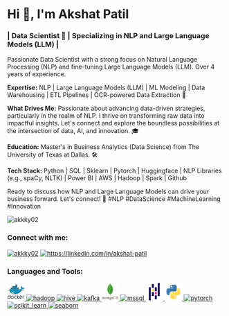 # <h1 align="left">Hi 👋, I'm Akshat Patil </h1>

<h3 align="left">
  | Data Scientist 🚀 | Specializing in NLP and Large Language Models (LLM) |
</h3>

<p align="left">
  Passionate Data Scientist with a strong focus on Natural Language Processing (NLP) and fine-tuning Large Language Models (LLM). Over 4 years of experience.
</p>

<p align="left">
  <strong>Expertise:</strong> NLP | Large Language Models (LLM) | ML Modeling | Data Warehousing | ETL Pipelines | OCR-powered Data Extraction 🚀
</p>


<p align="left">
  <strong>What Drives Me:</strong> Passionate about advancing data-driven strategies, particularly in the realm of NLP. I thrive on transforming raw data into impactful insights. Let's connect and explore the boundless possibilities at the intersection of data, AI, and innovation. 🎓
</p>

<p align="left">
  <strong>Education:</strong> Master's in Business Analytics (Data Science) from The University of Texas at Dallas. 🛠️
</p>

<p align="left">
  <strong>Tech Stack:</strong> Python | SQL | Sklearn | Pytorch | Huggingface | NLP Libraries (e.g., spaCy, NLTK) | Power BI | AWS | Hadoop | Spark | Github
</p>

<p align="left">
  Ready to discuss how NLP and Large Language Models can drive your business forward. Let's connect! 🚀 #NLP #DataScience #MachineLearning #Innovation
</p>



<p align="left"> <img src="https://komarev.com/ghpvc/?username=akkky02&label=Profile%20views&color=0e75b6&style=flat" alt="akkky02" /> </p>

<h3 align="left">Connect with me:</h3>
<p align="left">
<a href="https://twitter.com/akkky02" target="blank"><img align="center" src="https://raw.githubusercontent.com/rahuldkjain/github-profile-readme-generator/master/src/images/icons/Social/twitter.svg" alt="akkky02" height="30" width="40" /></a>
<a href="https://linkedin.com/in/akshat-patil" target="blank"><img align="center" src="https://raw.githubusercontent.com/rahuldkjain/github-profile-readme-generator/master/src/images/icons/Social/linked-in-alt.svg" alt="https://linkedin.com/in/akshat-patil" height="30" width="40" /></a>
</p>

<h3 align="left">Languages and Tools:</h3>
<p align="left"> <a href="https://www.docker.com/" target="_blank" rel="noreferrer"> <img src="https://raw.githubusercontent.com/devicons/devicon/master/icons/docker/docker-original-wordmark.svg" alt="docker" width="40" height="40"/> </a> <a href="https://hadoop.apache.org/" target="_blank" rel="noreferrer"> <img src="https://www.vectorlogo.zone/logos/apache_hadoop/apache_hadoop-icon.svg" alt="hadoop" width="40" height="40"/> </a> <a href="https://hive.apache.org/" target="_blank" rel="noreferrer"> <img src="https://www.vectorlogo.zone/logos/apache_hive/apache_hive-icon.svg" alt="hive" width="40" height="40"/> </a> <a href="https://kafka.apache.org/" target="_blank" rel="noreferrer"> <img src="https://www.vectorlogo.zone/logos/apache_kafka/apache_kafka-icon.svg" alt="kafka" width="40" height="40"/> </a> <a href="https://www.mongodb.com/" target="_blank" rel="noreferrer"> <img src="https://raw.githubusercontent.com/devicons/devicon/master/icons/mongodb/mongodb-original-wordmark.svg" alt="mongodb" width="40" height="40"/> </a> <a href="https://www.microsoft.com/en-us/sql-server" target="_blank" rel="noreferrer"> <img src="https://www.svgrepo.com/show/303229/microsoft-sql-server-logo.svg" alt="mssql" width="40" height="40"/> </a> <a href="https://pandas.pydata.org/" target="_blank" rel="noreferrer"> <img src="https://raw.githubusercontent.com/devicons/devicon/2ae2a900d2f041da66e950e4d48052658d850630/icons/pandas/pandas-original.svg" alt="pandas" width="40" height="40"/> </a> <a href="https://www.python.org" target="_blank" rel="noreferrer"> <img src="https://raw.githubusercontent.com/devicons/devicon/master/icons/python/python-original.svg" alt="python" width="40" height="40"/> </a> <a href="https://pytorch.org/" target="_blank" rel="noreferrer"> <img src="https://www.vectorlogo.zone/logos/pytorch/pytorch-icon.svg" alt="pytorch" width="40" height="40"/> </a> <a href="https://scikit-learn.org/" target="_blank" rel="noreferrer"> <img src="https://upload.wikimedia.org/wikipedia/commons/0/05/Scikit_learn_logo_small.svg" alt="scikit_learn" width="40" height="40"/> </a> <a href="https://seaborn.pydata.org/" target="_blank" rel="noreferrer"> <img src="https://seaborn.pydata.org/_images/logo-mark-lightbg.svg" alt="seaborn" width="40" height="40"/> </a> </p>
